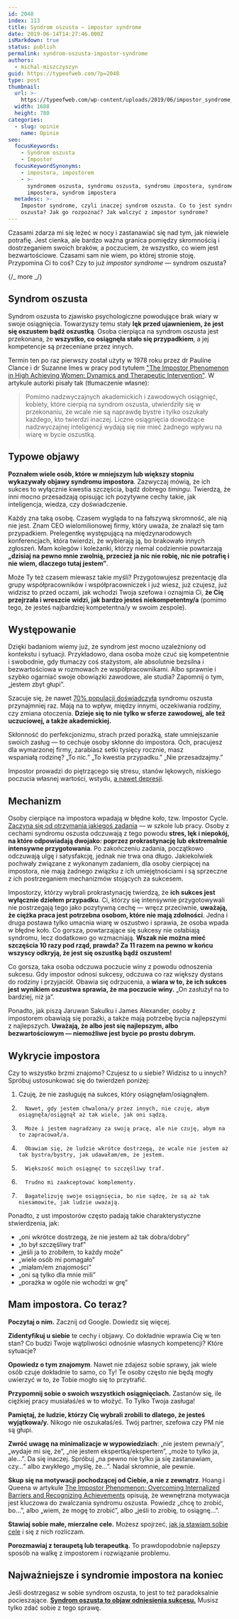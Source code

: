 ```yaml
---
id: 2048
index: 113
title: Syndrom oszusta – impostor syndrome
date: 2019-06-14T14:27:46.000Z
isMarkdown: true
status: publish
permalink: syndrom-oszusta-impostor-syndrome
authors:
  - michal-miszczyszyn
guid: https://typeofweb.com/?p=2048
type: post
thumbnail:
  url: >-
    https://typeofweb.com/wp-content/uploads/2019/06/impostor_syndrome_syndrom_oszusta.png
  width: 1688
  height: 780
categories:
  - slug: opinie
    name: Opinie
seo:
  focusKeywords:
    - Syndrom oszusta
    - Impostor
  focusKeywordSynonyms:
    - impostora, impostorem
    - >-
      syndromem oszusta, syndromu oszusta, syndromu impostera, syndromem
      impostera, syndrom impostera
  metadesc: >-
    Impostor syndrome, czyli inaczej syndrom oszusta. Co to jest syndrom
    oszusta? Jak go rozpoznać? Jak walczyć z impostor syndrome?
---
```


Czasami zdarza mi się leżeć w nocy i zastanawiać się nad tym, jak niewiele potrafię. Jest cienka, ale bardzo ważna granica pomiędzy skromnością i dostrzeganiem swoich braków, a poczuciem, że wszystko, co wiem jest bezwartościowe. Czasami sam nie wiem, po której stronie stoję. Przypomina Ci to coś? Czy to już _impostor syndrome_ — syndrom oszusta?

{/_ more _/}

## Syndrom oszusta

Syndrom oszusta to zjawisko psychologiczne powodujące brak wiary w swoje osiągnięcia. Towarzyszy temu stały **lęk przed ujawnieniem, że jest się oszustem bądź oszustką**. Osoba cierpiąca na syndrom oszusta jest przekonana, że **wszystko, co osiągnęła stało się przypadkiem**, a jej kompetencje są przeceniane przez innych.

Termin ten po raz pierwszy został użyty w 1978 roku przez dr Pauline Clance i dr Suzanne Imes w pracy pod tytułem ["The Impostor Phenomenon in High Achieving Women: Dynamics and Therapeutic Intervention"][1]. W artykule autorki pisały tak (tłumaczenie własne):

> Pomimo nadzwyczajnych akademickich i zawodowych osiągnięć, kobiety, które cierpią na syndrom oszusta, utwierdziły się w przekonaniu, że wcale nie są naprawdę bystre i tylko oszukały każdego, kto twierdzi inaczej. Liczne osiągnięcia dowodzące nadzwyczajnej inteligencji wydają się nie mieć żadnego wpływu na wiarę w bycie oszustką.

## Typowe objawy

**Poznałem wiele osób, które w mniejszym lub większy stopniu wykazywały objawy syndromu impostora**. Zazwyczaj mówią, że ich sukces to wyłącznie kwestia szczęścia, bądź dobrego _timingu_. Twierdzą, że inni mocno przesadzają opisując ich pozytywne cechy takie, jak inteligencja, wiedza, czy doświadczenie.

Każdy zna taką osobę. Czasem wygląda to na fałszywą skromność, ale nią nie jest. Znam CEO wielomilionowej firmy, który uważa, że znalazł się tam przypadkiem. Prelegentkę występującą na międzynarodowych konferencjach, która twierdzi, że wybierają ją, bo brakowało innych zgłoszeń. Mam kolegów i koleżanki, którzy niemal codziennie powtarzają **„dzisiaj na pewno mnie zwolnią, przecież ja nic nie robię, nic nie potrafię i nie wiem, dlaczego tutaj jestem”**.

Może Ty też czasem miewasz takie myśli? Przygotowujesz prezentację dla grupy współpracowników i współpracowniczek i już wiesz, już czujesz, już widzisz to przed oczami, jak wchodzi Twoja szefowa i oznajmia Ci, **że Cię przejrzała i wreszcie widzi, jak bardzo jesteś niekompetentny/a** (pomimo tego, że jesteś najbardziej kompetentna/y w swoim zespole).

## Występowanie

Dzięki badaniom wiemy już, że syndrom jest mocno uzależniony od kontekstu i sytuacji. Przykładowo, dana osoba może czuć się kompetentnie i swobodnie, gdy tłumaczy coś stażystom, ale absolutnie bezsilna i bezwartościowa w rozmowach ze współpracownikami. Albo sprawnie i szybko ogarniać swoje obowiązki zawodowe, ale studia? Zapomnij o tym, „jestem zbyt głupi”.

Szacuje się, że nawet [70% populacji doświadczyła][4] syndromu oszusta przynajmniej raz. Mają na to wpływ, między innymi, oczekiwania rodziny, czy zmiana otoczenia. **Dzieje się to nie tylko w sferze zawodowej, ale też uczuciowej, a także akademickiej.**

Skłonność do perfekcjonizmu, strach przed porażką, stałe umniejszanie swoich zasług — to cechuje osoby skłonne do impostora. Och, pracujesz dla wymarzonej firmy, zarabiasz setki tysięcy rocznie, masz wspaniałą rodzinę? „To nic.” „To kwestia przypadku.” „Nie przesadzajmy.”

Impostor prowadzi do piętrzącego się stresu, stanów lękowych, niskiego poczucia własnej wartości, wstydu, [a nawet depresji][2].

## Mechanizm

Osoby cierpiące na impostora wpadają w błędne koło, tzw. Impostor Cycle. [Zaczyna się od otrzymania jakiegoś zadania][3] — w szkole lub pracy. Osoby z cechami syndromu oszusta odczuwają z tego powodu **stres, lęk i niepokój, na które odpowiadają dwojako: poprzez prokrastynację lub ekstremalnie intensywne przygotowania**. Po zakończeniu zadania, początkowo odczuwają ulgę i satysfakcję, jednak nie trwa ona długo. Jakiekolwiek pochwały związane z wykonanym zadaniem, dla osoby cierpiącej na impostora, nie mają żadnego związku z ich umiejętnościami i są sprzeczne z ich postrzeganiem mechanizmów stojących za sukcesem.

Impostorzy, którzy wybrali prokrastynację twierdzą, że **ich sukces jest wyłącznie dziełem przypadku**. Ci, którzy się intensywnie przygotowywali nie postrzegają tego jako pozytywną cechę — wręcz przeciwnie, **uważają, że ciężka praca jest potrzebna osobom, które nie mają zdolności**. Jedna i druga postawa tylko umacnia wiarę w oszustwo i sprawia, że osoba wpada w błędne koło. Co gorsza, powtarzające się sukcesy nie osłabiają syndromu, lecz dodatkowo go wzmacniają. **Wszak nie można mieć szczęścia 10 razy pod rząd, prawda? Za 11 razem na pewno w końcu wszyscy odkryją, że jest się oszustką bądź oszustem!**

Co gorsza, taka osoba odczuwa poczucie winy z powodu odnoszenia sukcesu. Gdy impostor odnosi sukcesy, odczuwa co raz większy dystans do rodziny i przyjaciół. Obawia się odrzucenia, a **wiara w to, że ich sukces jest wynikiem oszustwa sprawia, że ma poczucie winy.** „On zasłużył na to bardziej, niż ja”.

Ponadto, jak piszą Jaruwan Sakulku i James Alexander, osoby z impostorem obawiają się porażki, a także mają potrzebę bycia najlepszymi z najlepszych. **Uważają, że albo jest się najlepszym, albo bezwartościowym — niemożliwe jest bycie po prostu dobrym.**

## Wykrycie impostora

Czy to wszystko brzmi znajomo? Czujesz to u siebie? Widzisz to u innych? Spróbuj ustosunkować się do twierdzeń poniżej:

1.  Czuję, że nie zasługuję na sukces, który osiągnęłam/osiągnąłem.
2.       Nawet, gdy jestem chwalona/y przez innych, nie czuję, abym osiągnęła/osiągnął aż tak wiele, jak oni sądzą.
3.       Może i jestem nagradzany za swoją pracę, ale nie czuję, abym na to zapracował/a.
4.       Obawiam się, że ludzie wkrótce dostrzegą, że wcale nie jestem aż tak bystra/bystry, jak udawałam/em, że jestem.
5.       Większość moich osiągnęć to szczęśliwy traf.
6.       Trudno mi zaakceptować komplementy.
7.       Bagatelizuję swoje osiągnięcia, bo nie sądzę, że są aż tak niesamowite, jak ludzie uważają.

Ponadto, z ust impostorów często padają takie charakterystyczne stwierdzenia, jak:

- „oni wkrótce dostrzegą, że nie jestem aż tak dobra/dobry”
- „to był szczęśliwy traf”
- „jeśli ja to zrobiłem, to każdy może”
- „wiele osób mi pomagało”
- „miałam/em znajomości”
- „oni są tylko dla mnie mili”
- „porażka w ogóle nie wchodzi w grę”

## Mam impostora. Co teraz?

**Poczytaj o nim.** Zacznij od Google. Dowiedz się więcej.

**Zidentyfikuj u siebie** te cechy i objawy. Co dokładnie wprawia Cię w ten stan? Co budzi Twoje wątpliwości odnośnie własnych kompetencji? Które sytuacje?

**Opowiedz o tym znajomym**. Nawet nie zdajesz sobie sprawy, jak wiele osób czuje dokładnie to samo, co Ty! Te osoby często nie będą mogły uwierzyć w to, że Tobie mogło się to przytrafić.

**Przypomnij sobie o swoich wszystkich osiągnięciach.** Zastanów się, ile ciężkiej pracy musiałaś/eś w to włożyć. To Tylko Twoja zasługa!

**Pamiętaj, że ludzie, którzy Cię wybrali zrobili to dlatego, że jesteś wyjątkowa/y.** Nikogo nie oszukałaś/eś. Twój partner, szefowa czy PM nie są głupi.

**Zwróć uwagę na minimalizacje w wypowiedziach**: „nie jestem pewna/y”, „wydaje mi się, że”, „nie jestem ekspertką/ekspertem”, „może to tylko ja, ale…”. Da się inaczej. Spróbuj „na pewno nie tylko ja się zastanawiam, czy…” albo zwykłego „myślę, że…”. Nadal skromnie, ale pewnie.

**Skup się na motywacji pochodzącej od Ciebie, a nie z zewnątrz**. Hoang i Queena w artykule [The Impostor Phenomenon: Overcoming Internalized Barriers and Recognizing Achievements][6] opisują, że wewnętrzna motywacja jest kluczowa do zwalczania syndromu oszusta. Powiedz „chcę to zrobić, bo…”, albo „wiem, że mogę to zrobić”, albo „jeśli to zrobię, to osiągnę…”.

**Stawiaj sobie małe, mierzalne cele.** Możesz spojrzeć, [jak ja stawiam sobie cele](https://typeofweb.com/2019/01/07/podsumowanie-roku-2018-i-plany-na-2019/) i się z nich rozliczam.

**Porozmawiaj z teraupetą lub terapeutką.** To prawdopodobnie najlepszy sposób na walkę z impostorem i rozwiązanie problemu.

## Najważniejsze i syndromie impostora na koniec

Jeśli dostrzegasz w sobie syndrom oszusta, to jest to też paradoksalnie pocieszające. [**Syndrom oszusta to objaw odniesienia sukcesu.**][6] Musisz tylko zdać sobie z tego sprawę.

[1]: http://mpowir.org/wp-content/uploads/2010/02/Download-IP-in-High-Achieving-Women.pdf
[2]: https://www.psychologytoday.com/us/blog/real-women/201809/the-reality-imposter-syndrome
[3]: https://www.tci-thaijo.org/index.php/IJBS/article/view/521
[4]: https://www.theopennotebook.com/2016/11/15/feeling-like-a-fraud-the-impostor-phenomenon-in-science-writing/
[5]: https://scholarworks.uvm.edu/tvc/vol34/iss1/6/
[6]: https://paulineroseclance.com/pdf/-Langford.pdf
